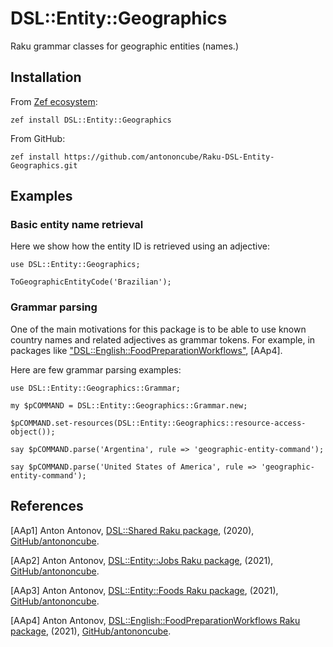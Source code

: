 # DSL::Entity::Geographics

Raku grammar classes for geographic entities (names.)

## Installation

From [Zef ecosystem](https://raku.land):

```
zef install DSL::Entity::Geographics
```

From GitHub:

```
zef install https://github.com/antononcube/Raku-DSL-Entity-Geographics.git
```

## Examples

### Basic entity name retrieval

Here we show how the entity ID is retrieved using an adjective:

```perl6
use DSL::Entity::Geographics;

ToGeographicEntityCode('Brazilian');
```

### Grammar parsing

One of the main motivations for this package is to be able to use known country names and related adjectives
as grammar tokens. For example, in packages like ["DSL::English::FoodPreparationWorkflows"](https://github.com/antononcube/Raku-DSL-English-FoodPreparationWorkflows), [AAp4].

Here are few grammar parsing examples:

```perl6
use DSL::Entity::Geographics::Grammar;

my $pCOMMAND = DSL::Entity::Geographics::Grammar.new;

$pCOMMAND.set-resources(DSL::Entity::Geographics::resource-access-object());

say $pCOMMAND.parse('Argentina', rule => 'geographic-entity-command');
```

```perl6
say $pCOMMAND.parse('United States of America', rule => 'geographic-entity-command');
```

## References

[AAp1] Anton Antonov,
[DSL::Shared Raku package](https://github.com/antononcube/Raku-DSL-Shared),
(2020),
[GitHub/antononcube](https://github.com/antononcube).

[AAp2] Anton Antonov,
[DSL::Entity::Jobs Raku package](https://github.com/antononcube/Raku-DSL-Entity-Jobs),
(2021),
[GitHub/antononcube](https://github.com/antononcube).

[AAp3] Anton Antonov,
[DSL::Entity::Foods Raku package](https://github.com/antononcube/Raku-DSL-Entity-Foods),
(2021),
[GitHub/antononcube](https://github.com/antononcube).

[AAp4] Anton Antonov,
[DSL::English::FoodPreparationWorkflows Raku package](https://github.com/antononcube/Raku-DSL-English-FoodPreparationWorkflows),
(2021),
[GitHub/antononcube](https://github.com/antononcube).
